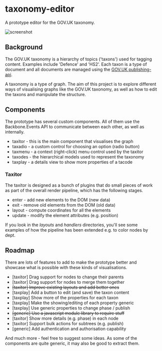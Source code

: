 # taxonomy-editor

A prototype editor for the GOV.UK taxonomy.

![screenshot](https://raw.githubusercontent.com/benthorner/taxonomy-editor/master/screenshot.png)

## Background

The GOV.UK taxonomy is a hierarchy of topics ('taxons') used for tagging content. Examples include 'Defence' and 'HS2'. Each taxon is a type of document and all documents are managed using the [GOV.UK publishing-api](https://github.com/alphagov/publishing-api).

A taxonomy is a type of graph. The aim of this project is to explore different ways of visualising graphs like the GOV.UK taxonomy, as well as how to edit the taxons and manipulate the structure.

## Components

The prototype has several custom components. All of them use the Backbone.Events API to communicate between each other, as well as internally.

  * taxitor - this is the main component that visualises the graph
  * taxadio - a custom control for choosing an option (radio button)
  * taxmenu - a context (right-click) menu control used by the taxitor
  * taxodes - the hierarchical models used to represent the taxonomy
  * taxplay - a details view to show more properties of a tacode

### Taxitor

The taxitor is designed as a bunch of plugins that do small pieces of work as part of the overall render pipeline, which has the following stages.

  * enter - add new elements to the DOM (new data)
  * exit - remove old elements from the DOM (old data)
  * layout - compute coordinates for all the elements
  * update - modify the element attributes (e.g. position)

If you look in the *layouts* and *handlers* directories, you'll see some examples of how the pipeline has been extended e.g. to color nodes by dept.

## Roadmap

There are lots of features to add to make the prototype better and showcase what is possible with these kinds of visualisations.

  * [taxitor] Drag support for nodes to change their parents
  * [taxitor] Drag support for nodes to merge them together
  * ~~[taxitor] Improve existing layouts and add better ones~~
  * [taxplay] Add a button to edit (and save) the taxon content
  * [taxplay] Show more of the properties for each taxon
  * [taxplay] Make the showing/editing of each property generic
  * [taxplay] Use generic properties to change phase / publish
  * ~~[generic] Use a javascript module library to require stuff~~
  * [taxitor] Show more details (e.g. phase) in each node
  * [taxitor] Support bulk actions for subtrees (e.g. publish)
  * [generic] Add authentication and authorisation capability

And much more - feel free to suggest some ideas. As some of the components are quite generic, it may also be good to extract them.
